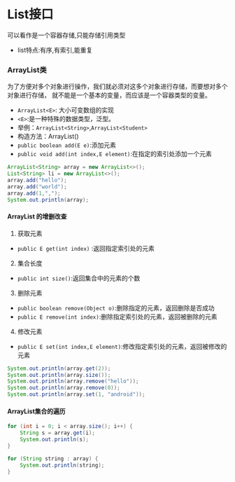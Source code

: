 # List接口
可以看作是一个容器存储,只能存储引用类型
- list特点:有序,有索引,能重复

### ArrayList类

为了方便对多个对象进行操作，我们就必须对这多个对象进行存储，而要想对多个对象进行存储，	就不能是一个基本的变量，而应该是一个容器类型的变量。

- `ArrayList<E>`: 大小可变数组的实现
 - `<E>`:是一种特殊的数据类型，泛型。
 - 举例：`ArrayList<String>`,`ArrayList<Student>`
- 构造方法：ArrayList()
 - `public boolean add(E e)`:添加元素
 - `public void add(int index,E element)`:在指定的索引处添加一个元素
 
 ```java
ArrayList<String> array = new ArrayList<>();
List<String> li = new ArrayList<>();
array.add("hello");
array.add("world");
array.add(1,",");
System.out.println(array);
```

#### ArrayList 的增删改查

1. 获取元素
 -  `public E get(int index)` :返回指定索引处的元素
2. 集合长度
 - `public int size()`:返回集合中的元素的个数
3. 删除元素
 - `public boolean remove(Object o)`:删除指定的元素，返回删除是否成功
 - `public E remove(int index)`:删除指定索引处的元素，返回被删除的元素
4. 修改元素
 - `public E set(int index,E element)`:修改指定索引处的元素，返回被修改的元素

```java
System.out.println(array.get(2));
System.out.println(array.size());
System.out.println(array.remove("hello"));
System.out.println(array.remove(0));
System.out.println(array.set(1, "android"));
```

#### ArrayList集合的遍历
```java
for (int i = 0; i < array.size(); i++) {
    String s = array.get(i);
    System.out.println(s);
}

for (String string : array) {
    System.out.println(string);
}
 ```
 
 

